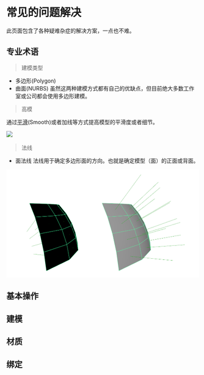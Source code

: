 # 常见的问题解决

此页面包含了各种疑难杂症的解决方案，一点也不难。


## 专业术语

> 建模类型
+ 多边形(Polygon)
+ 曲面(NURBS)
虽然这两种建模方式都有自己的优缺点，但目前绝大多数工作室或公司都会使用多边形建模。

> 高模

通过[平滑](https://help.autodesk.com/view/MAYAUL/2020/CHS/?guid=GUID-DF6EC285-5436-4FF1-A402-3498014BDE74)(Smooth)或者加线等方式提高模型的平滑度或者细节。

![](https://help.autodesk.com/cloudhelp/2020/CHS/Maya-GettingStarted/images/GUID-5439DA76-275B-4830-B5BA-4A8983B8B286.png)

> 法线

+ 面法线
法线用于确定多边形面的方向。也就是确定模型（面）的正面或背面。

![](https://github.com/narutozb/StudyZALE/blob/master/Maya/images/%E9%9D%A2%E6%B3%95%E7%BA%BF_%E6%AD%A3%E5%8F%8D%E9%9D%A2%E5%AF%B9%E6%AF%94.PNG?raw=true)



## 基本操作

## 建模

## 材质

## 绑定

## 